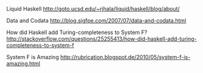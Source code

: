 Liquid Haskell
http://goto.ucsd.edu/~rjhala/liquid/haskell/blog/about/

Data and Codata
http://blog.sigfpe.com/2007/07/data-and-codata.html

How did Haskell add Turing-completeness to System F?
http://stackoverflow.com/questions/25255413/how-did-haskell-add-turing-completeness-to-system-f

System F is Amazing
http://rubrication.blogspot.de/2010/05/system-f-is-amazing.html


